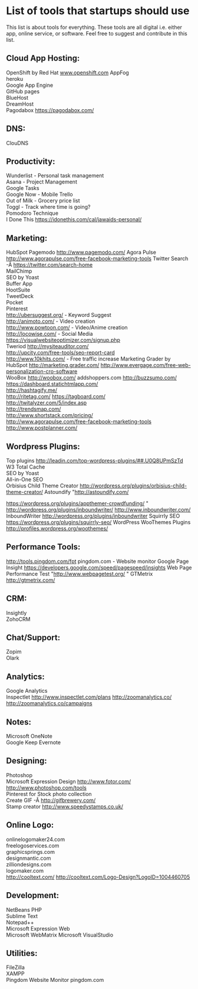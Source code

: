 # List of tools that startups should use
This list is about tools for everything. These tools are all digital i.e. either app, online service, or software. Feel free to suggest and contribute in this list.

## Cloud App Hosting:	
OpenShift by Red Hat	www.openshift.com
AppFog	
heroku	
Google App Engine	
GitHub pages	
BlueHost	
DreamHost	
Pagodabox	https://pagodabox.com/
## DNS:	
ClouDNS	
## Productivity:	
Wunderlist - Personal task management	
Asana - Project Management	
Google Tasks	
Google Now - Mobile	
Trello	
Out of Milk - Grocery price list	
Toggl - Track where time is going?	
Pomodoro Technique	
I Done This	https://idonethis.com/cal/jawaids-personal/
## Marketing:	
HubSpot	
Pagemodo	http://www.pagemodo.com/
Agora Pulse	http://www.agorapulse.com/free-facebook-marketing-tools
Twitter Search -Â https://twitter.com/search-home	
MailChimp	
SEO by Yoast	
Buffer App	
HootSuite	
TweetDeck	
Pocket	
Pinterest	
http://ubersuggest.org/ - Keyword Suggest	
http://animoto.com/ - Video creation	
http://www.powtoon.com/ - Video/Anime creation	
http://locowise.com/ - Social Media	
https://visualwebsiteoptimizer.com/signup.php	
Tweriod	
http://mysiteauditor.com/	
http://upcity.com/free-tools/seo-report-card	
http://www.10khits.com/ - Free traffic increase	
Marketing Grader by HubSpot	http://marketing.grader.com/
http://www.evergage.com/free-web-personalization-cro-software	
WooBox	http://woobox.com/
addshoppers.com	
http://buzzsumo.com/	
https://dashboard.statichtmlapp.com/	
http://hashtagify.me/	
http://ritetag.com/	
https://tagboard.com/	
http://twitalyzer.com/5/index.asp	
http://trendsmap.com/	
http://www.shortstack.com/pricing/	
http://www.agorapulse.com/free-facebook-marketing-tools	
http://www.postplanner.com/	
## Wordpress Plugins:	
Top plugins	http://leadin.com/top-wordpress-plugins/##.U0Q8UPmSzTd
W3 Total Cache	
SEO by Yoast	
All-in-One SEO	
Orbisius Child Theme Creator	http://wordpress.org/plugins/orbisius-child-theme-creator/
Astoundify	"http://astoundify.com/

https://wordpress.org/plugins/appthemer-crowdfunding/
"
http://wordpress.org/plugins/inboundwriter/	http://www.inboundwriter.com/
InboundWriter	http://wordpress.org/plugins/inboundwriter
Squirrly SEO	https://wordpress.org/plugins/squirrly-seo/
WordPress WooThemes Plugins	http://profiles.wordpress.org/woothemes/
## Performance Tools:	
http://tools.pingdom.com/fpt	pingdom.com - Website monitor
Google Page Insight	https://developers.google.com/speed/pagespeed/insights
Web Page Performance Test	"http://www.webpagetest.org/
"
GTMetrix	http://gtmetrix.com/
## CRM:	
Insightly	
ZohoCRM	
## Chat/Support:	
Zopim	
Olark	
## Analytics:	
Google Analytics	
Inspectlet	http://www.inspectlet.com/plans
http://zoomanalytics.co/	http://zoomanalytics.co/campaigns
## Notes:	
Microsoft OneNote	
Google Keep	
Evernote	
## Designing:	
Photoshop	
Microsoft Expression Design	
http://www.fotor.com/	
http://www.photoshop.com/tools	
Pinterest for Stock photo collection	
Create GIF -Â http://gifbrewery.com/	
Stamp creator	http://www.speedystamps.co.uk/
## Online Logo:	
onlinelogomaker24.com	
freelogoservices.com	
graphicsprings.com	
designmantic.com	
zilliondesigns.com	
logomaker.com	
http://cooltext.com/	http://cooltext.com/Logo-Design?LogoID=1004460705
## Development:	
NetBeans PHP	
Sublime Text	
Notepad++	
Microsoft Expression Web	
Microsoft WebMatrix	
Microsoft VisualStudio	
## Utilities:	
FileZilla	
XAMPP	
Pingdom Website Monitor	pingdom.com
